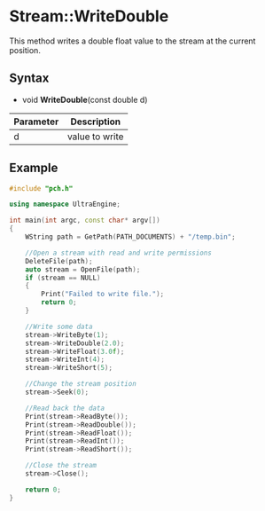 # Stream::WriteDouble #
This method writes a double float value to the stream at the current position.

## Syntax ##
- void **WriteDouble**(const double d)

| Parameter | Description |
| --- | --- |
| d | value to write |

## Example

```c++
#include "pch.h"

using namespace UltraEngine;

int main(int argc, const char* argv[])
{
    WString path = GetPath(PATH_DOCUMENTS) + "/temp.bin";

    //Open a stream with read and write permissions
    DeleteFile(path);
    auto stream = OpenFile(path);
    if (stream == NULL)
    {
        Print("Failed to write file.");
        return 0;
    }

    //Write some data
    stream->WriteByte(1);
    stream->WriteDouble(2.0);
    stream->WriteFloat(3.0f);
    stream->WriteInt(4);
    stream->WriteShort(5);

    //Change the stream position
    stream->Seek(0);

    //Read back the data
    Print(stream->ReadByte());
    Print(stream->ReadDouble());
    Print(stream->ReadFloat());
    Print(stream->ReadInt());
    Print(stream->ReadShort());

    //Close the stream
    stream->Close();

    return 0;
}
```